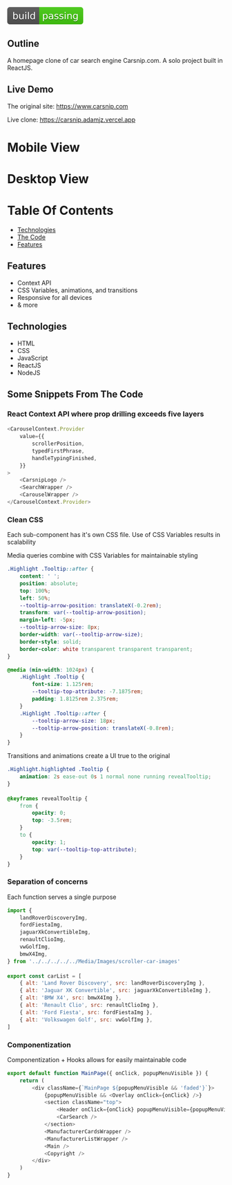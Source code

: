 <img src="/src/Media/Images/shield.svg">

## Outline

A homepage clone of car search engine Carsnip.com. A solo project built in ReactJS.

## Live Demo

The original site: https://www.carsnip.com

Live clone: https://carsnip.adamjz.vercel.app

# Mobile View

# Desktop View

# Table Of Contents

-   [Technologies](#technologies)
-   [The Code](#some-snippets-from-the-code)
-   [Features](#features)


## Features

-   Context API
-   CSS Variables, animations, and transitions
-   Responsive for all devices
-   & more

## Technologies

-   HTML
-   CSS
-   JavaScript
-   ReactJS
-   NodeJS

## Some Snippets From The Code

### React Context API where prop drilling exceeds five layers

```js
<CarouselContext.Provider
    value={{
        scrollerPosition,
        typedFirstPhrase,
        handleTypingFinished,
    }}
>
    <CarsnipLogo />
    <SearchWrapper />
    <CarouselWrapper />
</CarouselContext.Provider>
```

### Clean CSS

Each sub-component has it's own CSS file. Use of CSS Variables results in scalability

Media queries combine with CSS Variables for maintainable styling

```css
.Highlight .Tooltip::after {
    content: ' ';
    position: absolute;
    top: 100%;
    left: 50%;
    --tooltip-arrow-position: translateX(-0.2rem);
    transform: var(--tooltip-arrow-position);
    margin-left: -5px;
    --tooltip-arrow-size: 8px;
    border-width: var(--tooltip-arrow-size);
    border-style: solid;
    border-color: white transparent transparent transparent;
}
```

```css
@media (min-width: 1024px) {
    .Highlight .Tooltip {
        font-size: 1.125rem;
        --tooltip-top-attribute: -7.1875rem;
        padding: 1.8125rem 2.375rem;
    }
    .Highlight .Tooltip::after {
        --tooltip-arrow-size: 18px;
        --tooltip-arrow-position: translateX(-0.8rem);
    }
}
```

Transitions and animations create a UI true to the original

```css
.Highlight.highlighted .Tooltip {
    animation: 2s ease-out 0s 1 normal none running revealTooltip;
}

@keyframes revealTooltip {
    from {
        opacity: 0;
        top: -3.5rem;
    }
    to {
        opacity: 1;
        top: var(--tooltip-top-attribute);
    }
}
```

### Separation of concerns

Each function serves a single purpose

```js
import {
    landRoverDiscoveryImg,
    fordFiestaImg,
    jaguarXkConvertibleImg,
    renaultClioImg,
    vwGolfImg,
    bmwX4Img,
} from '../../../../../Media/Images/scroller-car-images'

export const carList = [
    { alt: 'Land Rover Discovery', src: landRoverDiscoveryImg },
    { alt: 'Jaguar XK Convertible', src: jaguarXkConvertibleImg },
    { alt: 'BMW X4', src: bmwX4Img },
    { alt: 'Renault Clio', src: renaultClioImg },
    { alt: 'Ford Fiesta', src: fordFiestaImg },
    { alt: 'Volkswagen Golf', src: vwGolfImg },
]
```

### Componentization

Componentization + Hooks allows for easily maintainable code

```js
export default function MainPage({ onClick, popupMenuVisible }) {
    return (
        <div className={`MainPage ${popupMenuVisible && 'faded'}`}>
            {popupMenuVisible && <Overlay onClick={onClick} />}
            <section className="top">
                <Header onClick={onClick} popupMenuVisible={popupMenuVisible} />
                <CarSearch />
            </section>
            <ManufacturerCardsWrapper />
            <ManufacturerListWrapper />
            <Main />
            <Copyright />
        </div>
    )
}
```
